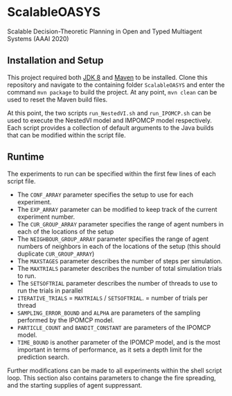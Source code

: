 # ScalableOASYS
Scalable Decision-Theoretic Planning in Open and Typed Multiagent Systems (AAAI 2020)

## Installation and Setup

This project required both [JDK 8](https://www.oracle.com/technetwork/java/javase/downloads/jdk8-downloads-2133151.html) and [Maven](https://maven.apache.org/) to be installed. Clone this repository and navigate to the containing folder `ScalableOASYS` and enter the command `mvn package` to build the project. At any point, `mvn clean` can be used to reset the Maven build files. 

At this point, the two scripts `run_NestedVI.sh` and `run_IPOMCP.sh` can be used to execute the NestedVI model and IMPOMCP model respectively. Each script provides a collection of default arguments to the Java builds that can be modified within the script file. 

## Runtime

The experiments to run can be specified within the first few lines of each script file. 

+ The `CONF_ARRAY` parameter specifies the setup to use for each experiment.
+ The `EXP_ARRAY` parameter can be modified to keep track of the current experiment number. 
+ The `CUR_GROUP_ARRAY` parameter specifies the range of agent numbers in each of the locations of the setup
+ The `NEIGHBOUR_GROUP_ARRAY` parameter specifies the range of agent numbers of neighbors in each of the locations of the setup (this should duplicate `CUR_GROUP_ARRAY`)
+ The `MAXSTAGES` parameter describes the number of steps per simulation. 
+ The `MAXTRIALS` parameter describes the number of total simulation trials to run. 
+ The `SETSOFTRIAL` parameter describes the number of threads to use to run the trials in parallel 
+ `ITERATIVE_TRIALS` = `MAXTRIALS` / `SETSOFTRIAL`. = number of trials per thread
+ `SAMPLING_ERROR_BOUND` and `ALPHA` are parameters of the sampling performed by the IPOMCP model. 
+ `PARTICLE_COUNT` and 	`BANDIT_CONSTANT` are parameters of the IPOMCP model. 
+ `TIME_BOUND` is another parameter of the IPOMCP model, and is the most important in terms of performance, as it sets a depth limit for the prediction search. 

Further modifications can be made to all experiments within the shell script loop. This section also contains parameters to change the fire spreading, and the starting supplies of agent suppressant. 
